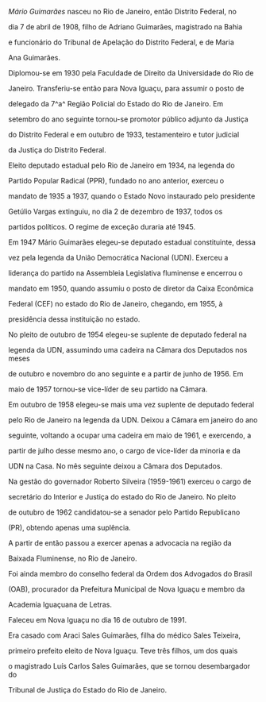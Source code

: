 

*Mário Guimarães* nasceu no Rio de Janeiro, então Distrito Federal, no

dia 7 de abril de 1908, filho de Adriano Guimarães, magistrado na Bahia

e funcionário do Tribunal de Apelação do Distrito Federal, e de Maria

Ana Guimarães.



Diplomou-se em 1930 pela Faculdade de Direito da Universidade do Rio de

Janeiro. Transferiu-se então para Nova Iguaçu, para assumir o posto de

delegado da 7^a^ Região Policial do Estado do Rio de Janeiro. Em

setembro do ano seguinte tornou-se promotor público adjunto da Justiça

do Distrito Federal e em outubro de 1933, testamenteiro e tutor judicial

da Justiça do Distrito Federal.



Eleito deputado estadual pelo Rio de Janeiro em 1934, na legenda do

Partido Popular Radical (PPR), fundado no ano anterior, exerceu o

mandato de 1935 a 1937, quando o Estado Novo instaurado pelo presidente

Getúlio Vargas extinguiu, no dia 2 de dezembro de 1937, todos os

partidos políticos. O regime de exceção duraria até 1945.



Em 1947 Mário Guimarães elegeu-se deputado estadual constituinte, dessa

vez pela legenda da União Democrática Nacional (UDN). Exerceu a

liderança do partido na Assembleia Legislativa fluminense e encerrou o

mandato em 1950, quando assumiu o posto de diretor da Caixa Econômica

Federal (CEF) no estado do Rio de Janeiro, chegando, em 1955, à

presidência dessa instituição no estado.



No pleito de outubro de 1954 elegeu-se suplente de deputado federal na

legenda da UDN, assumindo uma cadeira na Câmara dos Deputados nos meses

de outubro e novembro do ano seguinte e a partir de junho de 1956. Em

maio de 1957 tornou-se vice-líder de seu partido na Câmara.



Em outubro de 1958 elegeu-se mais uma vez suplente de deputado federal

pelo Rio de Janeiro na legenda da UDN. Deixou a Câmara em janeiro do ano

seguinte, voltando a ocupar uma cadeira em maio de 1961, e exercendo, a

partir de julho desse mesmo ano, o cargo de vice-líder da minoria e da

UDN na Casa. No mês seguinte deixou a Câmara dos Deputados.



Na gestão do governador Roberto Silveira (1959-1961) exerceu o cargo de

secretário do Interior e Justiça do estado do Rio de Janeiro. No pleito

de outubro de 1962 candidatou-se a senador pelo Partido Republicano

(PR), obtendo apenas uma suplência.



A partir de então passou a exercer apenas a advocacia na região da

Baixada Fluminense, no Rio de Janeiro.



Foi ainda membro do conselho federal da Ordem dos Advogados do Brasil

(OAB), procurador da Prefeitura Municipal de Nova Iguaçu e membro da

Academia Iguaçuana de Letras.



Faleceu em Nova Iguaçu no dia 16 de outubro de 1991.



Era casado com Araci Sales Guimarães, filha do médico Sales Teixeira,

primeiro prefeito eleito de Nova Iguaçu. Teve três filhos, um dos quais

o magistrado Luís Carlos Sales Guimarães, que se tornou desembargador do

Tribunal de Justiça do Estado do Rio de Janeiro.



